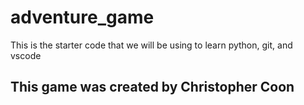 # adventure_game
This is the starter code that we will be using to learn python, git, and vscode

## This game was created by Christopher Coon